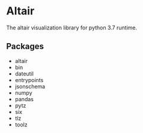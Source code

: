 # Altair

The altair visualization library for python 3.7 runtime. 

## Packages

- altair
- bin
- dateutil
- entrypoints
- jsonschema
- numpy
- pandas
- pytz
- six
- tlz
- toolz
